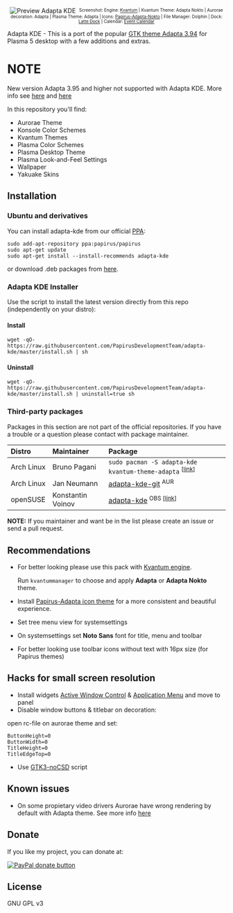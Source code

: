 <p align="center">
  <img src="https://raw.githubusercontent.com/PapirusDevelopmentTeam/adapta-kde/master/preview.png" alt="Preview Adapta KDE"/>
  <sup><sub>Screenshot: Engine: <a href="https://github.com/tsujan/Kvantum/tree/master/Kvantum">Kvantum</a> | Kvantum Theme: Adapta Nokto | Aurorae decoration: Adapta | Plasma Theme: Adapta | Icons: <a href="https://github.com/PapirusDevelopmentTeam/papirus-icon-theme">Papirus-Adapta-Nokto</a> | File Manager: Dolphin | Dock: <a href="https://github.com/psifidotos/Latte-Dock">Latte Dock</a> | Calendar: <a href="https://github.com/Zren/plasma-applet-eventcalendar">Event Calendar</a></sub></sup>
</p>

Adapta KDE - This is a port of the popular [GTK theme Adapta 3.94](https://github.com/adapta-project/adapta-gtk-theme) for Plasma 5 desktop with a few additions and extras.

# NOTE

New version Adapta 3.95 and higher not supported with Adapta KDE. More info see [here](https://github.com/PapirusDevelopmentTeam/adapta-kde/issues/79) and [here](https://github.com/adapta-project/adapta-gtk-theme/issues/735)

In this repository you'll find:

- Aurorae Theme
- Konsole Color Schemes
- Kvantum Themes
- Plasma Color Schemes
- Plasma Desktop Theme
- Plasma Look-and-Feel Settings
- Wallpaper
- Yakuake Skins

## Installation

### Ubuntu and derivatives

You can install adapta-kde from our official [PPA](https://launchpad.net/~papirus/+archive/ubuntu/papirus):

```
sudo add-apt-repository ppa:papirus/papirus
sudo apt-get update
sudo apt-get install --install-recommends adapta-kde
```

or download .deb packages from [here](https://launchpad.net/~papirus/+archive/ubuntu/papirus/+packages?field.name_filter=adapta-kde).

### Adapta KDE Installer

Use the script to install the latest version directly from this repo (independently on your distro):

#### Install

```
wget -qO- https://raw.githubusercontent.com/PapirusDevelopmentTeam/adapta-kde/master/install.sh | sh
```

#### Uninstall

```
wget -qO- https://raw.githubusercontent.com/PapirusDevelopmentTeam/adapta-kde/master/install.sh | uninstall=true sh
```

### Third-party packages

Packages in this section are not part of the official repositories. If you have a trouble or a question please contact with package maintainer.

| **Distro** | **Maintainer** | **Package** |
|:-----------|:---------------|:------------|
| Arch Linux | Bruno Pagani | `sudo pacman -S adapta-kde kvantum-theme-adapta` <sup>[[link](https://www.archlinux.org/packages/community/any/adapta-kde/)]</sup> |
| Arch Linux | Jan Neumann | [adapta-kde-git](https://aur.archlinux.org/packages/adapta-kde-git) <sup>AUR</sup> |
| openSUSE | Konstantin Voinov | [adapta-kde](https://software.opensuse.org/download.html?project=home:kill_it&package=adapta-kde) <sup>OBS [[link](https://build.opensuse.org/package/show/home:kill_it/adapta-kde)]</sub> |

**NOTE:** If you maintainer and want be in the list please create an issue or send a pull request.

## Recommendations

- For better looking please use this pack with [Kvantum engine](https://github.com/tsujan/Kvantum/tree/master/Kvantum).

  Run `kvantummanager` to choose and apply **Adapta** or **Adapta Nokto** theme.

- Install [Papirus-Adapta icon theme](https://github.com/PapirusDevelopmentTeam/papirus-icon-theme) for a more consistent and beautiful experience.

- Set tree menu view for systemsettings

- On systemsettings set **Noto Sans** font for title, menu and toolbar

- For better looking use toolbar icons without text with 16px size (for Papirus themes)

## Hacks for small screen resolution

- Install widgets [Active Window Control](https://github.com/kotelnik/plasma-applet-active-window-control) & [Application Menu](https://cgit.kde.org/plasma-workspace.git/tree/applets/appmenu) and move to panel
- Disable window buttons & titlebar on decoration:

open rc-file on aurorae theme and set:
```
ButtonHeight=0
ButtonWidth=0
TitleHeight=0
TitleEdgeTop=0
```
- Use [GTK3-noCSD](https://github.com/PCMan/gtk3-nocsd) script 

## Known issues

- On some propietary video drivers Aurorae have wrong rendering by default with Adapta theme. See more info [here](https://github.com/PapirusDevelopmentTeam/adapta-kde/issues/21)

## Donate

If you like my project, you can donate at:

<span class="paypal"><a href="https://www.paypal.me/varlesh" title="Donate to this project using Paypal"><img src="https://www.paypalobjects.com/webstatic/mktg/Logo/pp-logo-100px.png" alt="PayPal donate button" /></a></span>

## License

GNU GPL v3
